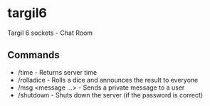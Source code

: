 # targil6
Targil 6 sockets - Chat Room

## Commands
* /time - Returns server time
* /rolladice - Rolls a dice and announces the result to everyone
* /msg <username> <message ...> - Sends a private message to a user
* /shutdown <password> - Shuts down the server (if the password is correct)
